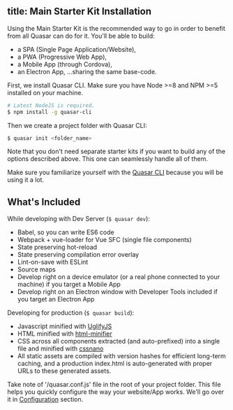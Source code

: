 title: Main Starter Kit Installation
---
Using the Main Starter Kit is the recommended way to go in order to benefit from all Quasar can do for it. You'll be able to build:
* a SPA (Single Page Application/Website),
* a PWA (Progressive Web App),
* a Mobile App (through Cordova),
* an Electron App,
...sharing the same base-code.

First, we install Quasar CLI. Make sure you have Node >=8 and NPM >=5 installed on your machine.

```bash
# Latest NodeJS is required.
$ npm install -g quasar-cli
```

Then we create a project folder with Quasar CLI:
```bash
$ quasar init <folder_name>
```

Note that you don't need separate starter kits if you want to build any of the options described above. This one can seamlessly handle all of them.

Make sure you familiarize yourself with the [Quasar CLI](/guide/quasar-cli.html) because you will be using it a lot.

## What's Included

While developing with Dev Server (`$ quasar dev`):
* Babel, so you can write ES6 code
* Webpack + vue-loader for Vue SFC (single file components)
* State preserving hot-reload
* State preserving compilation error overlay
* Lint-on-save with ESLint
* Source maps
* Develop right on a device emulator (or a real phone connected to your machine) if you target a Mobile App
* Develop right on an Electron window with Developer Tools included if you target an Electron App

Developing for production (`$ quasar build`):
* Javascript minified with [UglifyJS](https://github.com/mishoo/UglifyJS2)
* HTML minified with [html-minifier](https://github.com/kangax/html-minifier)
* CSS across all components extracted (and auto-prefixed) into a single file and minified with [cssnano](https://github.com/ben-eb/cssnano)
* All static assets are compiled with version hashes for efficient long-term caching, and a production index.html is auto-generated with proper URLs to these generated assets.

Take note of '/quasar.conf.js' file in the root of your project folder. This file helps you quickly configure the way your website/App works. We'll go over it in [Configuration](/guide/app-quasar.conf.js.html) section.
